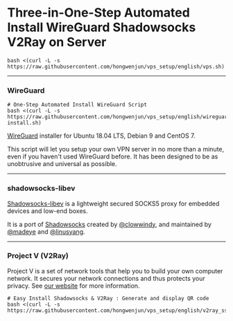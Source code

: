 # Three-in-One-Step Automated Install WireGuard Shadowsocks V2Ray on Server

```
bash <(curl -L -s https://raw.githubusercontent.com/hongwenjun/vps_setup/english/vps.sh)
```
------
### WireGuard

```
# One-Step Automated Install WireGuard Script
bash <(curl -L -s https://raw.githubusercontent.com/hongwenjun/vps_setup/english/wireguard-install.sh)
```

[WireGuard](https://www.wireguard.com) installer for Ubuntu 18.04 LTS, Debian 9 and CentOS 7.

This script will let you setup your own VPN server in no more than a minute, even if you haven't used WireGuard before. It has been designed to be as unobtrusive and universal as possible.

------

### shadowsocks-libev

[Shadowsocks-libev](https://shadowsocks.org) is a lightweight secured SOCKS5
proxy for embedded devices and low-end boxes.

It is a port of [Shadowsocks](https://github.com/shadowsocks/shadowsocks)
created by [@clowwindy](https://github.com/clowwindy), and maintained by
[@madeye](https://github.com/madeye) and [@linusyang](https://github.com/linusyang).

------
### Project V  (V2Ray)
Project V is a set of network tools that help you to build your own computer network. It secures your network connections and thus protects your privacy. See [our website](https://www.v2ray.com/) for more information.

```
# Easy Install Shadowsocks & V2Ray : Generate and display QR code
bash <(curl -L -s https://raw.githubusercontent.com/hongwenjun/vps_setup/english/v2ray_ss_conf.sh)
```